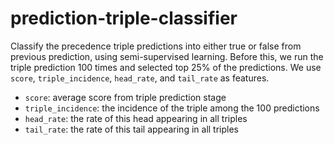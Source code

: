 # prediction-triple-classifier

Classify the precedence triple predictions into either true or false from previous prediction, using semi-supervised learning.
Before this, we run the triple prediction 100 times and selected top 25% of the predictions.
We use `score`, `triple_incidence`, `head_rate`, and `tail_rate` as features.
 * `score`: average score from triple prediction stage
 * `triple_incidence`: the incidence of the triple among the 100 predictions
 * `head_rate`: the rate of this head appearing in all triples
 * `tail_rate`: the rate of this tail appearing in all triples
